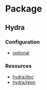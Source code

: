 # Package

## Hydra

### Configuration

- [optional](https://hydra.cc/docs/patterns/specializing_config/#optional)

### Resources

- [hydra/doc](https://hydra.cc/docs/intro/)
- [hydra/repo](https://github.com/facebookresearch/hydra)